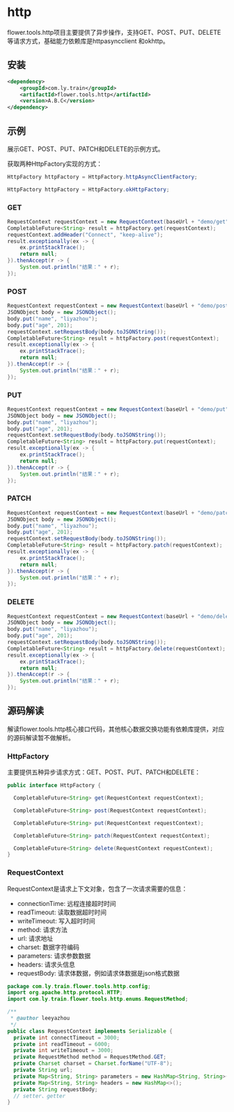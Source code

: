 # http

flower.tools.http项目主要提供了异步操作，支持GET、POST、PUT、DELETE等请求方式，基础能力依赖库是httpasyncclient
和okhttp。

## 安装

```xml
<dependency>
    <groupId>com.ly.train</groupId>
    <artifactId>flower.tools.http</artifactId>
    <version>A.B.C</version>
</dependency>
```

## 示例

展示GET、POST、PUT、PATCH和DELETE的示例方式。

获取两种HttpFactory实现的方式：
```java
HttpFactory httpFactory = HttpFactory.httpAsyncClientFactory;
```

```java
HttpFactory httpFactory = HttpFactory.okHttpFactory;
```

### GET

```java
RequestContext requestContext = new RequestContext(baseUrl + "demo/get");
CompletableFuture<String> result = httpFactory.get(requestContext);
requestContext.addHeader("Connect", "keep-alive");
result.exceptionally(ex -> {
    ex.printStackTrace();
    return null;
}).thenAccept(r -> {
    System.out.println("结果：" + r);
});
```

### POST 

```java
RequestContext requestContext = new RequestContext(baseUrl + "demo/post");
JSONObject body = new JSONObject();
body.put("name", "liyazhou");
body.put("age", 201);
requestContext.setRequestBody(body.toJSONString());
CompletableFuture<String> result = httpFactory.post(requestContext);
result.exceptionally(ex -> {
    ex.printStackTrace();
    return null;
}).thenAccept(r -> {
    System.out.println("结果：" + r);
});
```

### PUT

```java
RequestContext requestContext = new RequestContext(baseUrl + "demo/put");
JSONObject body = new JSONObject();
body.put("name", "liyazhou");
body.put("age", 201);
requestContext.setRequestBody(body.toJSONString());
CompletableFuture<String> result = httpFactory.put(requestContext);
result.exceptionally(ex -> {
    ex.printStackTrace();
    return null;
}).thenAccept(r -> {
    System.out.println("结果：" + r);
});
```

### PATCH

```java
RequestContext requestContext = new RequestContext(baseUrl + "demo/patch");
JSONObject body = new JSONObject();
body.put("name", "liyazhou");
body.put("age", 201);
requestContext.setRequestBody(body.toJSONString());
CompletableFuture<String> result = httpFactory.patch(requestContext);
result.exceptionally(ex -> {
    ex.printStackTrace();
    return null;
}).thenAccept(r -> {
    System.out.println("结果：" + r);
});
```

### DELETE

```java
RequestContext requestContext = new RequestContext(baseUrl + "demo/delete");
JSONObject body = new JSONObject();
body.put("name", "liyazhou");
body.put("age", 201);
requestContext.setRequestBody(body.toJSONString());
CompletableFuture<String> result = httpFactory.delete(requestContext);
result.exceptionally(ex -> {
    ex.printStackTrace();
    return null;
}).thenAccept(r -> {
    System.out.println("结果：" + r);
});
```

## 源码解读

解读flower.tools.http核心接口代码，其他核心数据交换功能有依赖库提供，对应的源码解读暂不做解析。

### HttpFactory

主要提供五种异步请求方式：GET、POST、PUT、PATCH和DELETE：

```java
public interface HttpFactory {

  CompletableFuture<String> get(RequestContext requestContext);

  CompletableFuture<String> post(RequestContext requestContext);

  CompletableFuture<String> put(RequestContext requestContext);

  CompletableFuture<String> patch(RequestContext requestContext);

  CompletableFuture<String> delete(RequestContext requestContext);
}
```

### RequestContext

RequestContext是请求上下文对象，包含了一次请求需要的信息：

- connectionTime: 远程连接超时时间
- readTimeout: 读取数据超时时间
- writeTimeout: 写入超时时间
- method: 请求方法
- url: 请求地址
- charset: 数据字符编码
- parameters: 请求参数数据
- headers: 请求头信息
- requestBody: 请求体数据，例如请求体数据是json格式数据

```java
package com.ly.train.flower.tools.http.config;
import org.apache.http.protocol.HTTP;
import com.ly.train.flower.tools.http.enums.RequestMethod;

/**
 * @author leeyazhou
 */
public class RequestContext implements Serializable {
  private int connectTimeout = 3000;
  private int readTimeout = 6000;
  private int writeTimeout = 3000;
  private RequestMethod method = RequestMethod.GET;
  private Charset charset = Charset.forName("UTF-8");
  private String url;
  private Map<String, String> parameters = new HashMap<String, String>();
  private Map<String, String> headers = new HashMap<>();
  private String requestBody;
  // setter、getter
}
```